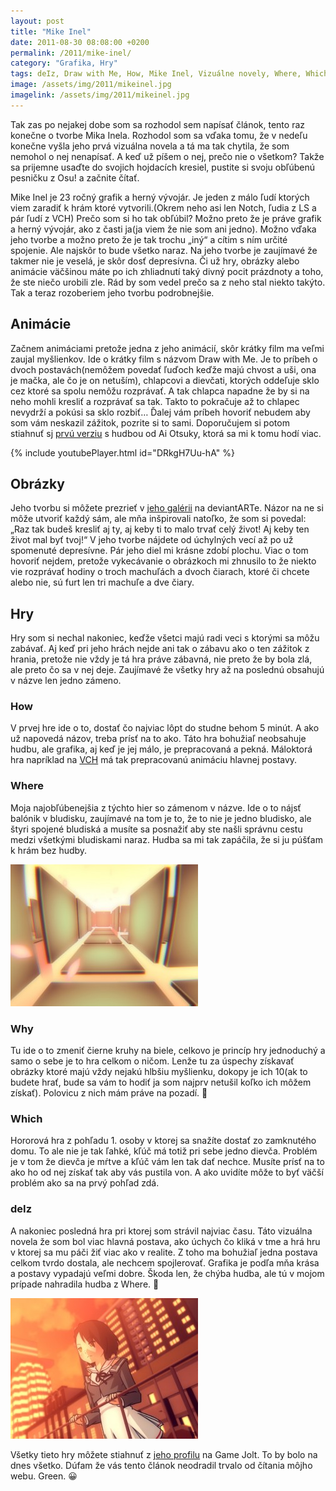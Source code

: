 ```yaml
---
layout: post
title: "Mike Inel"
date: 2011-08-30 08:08:00 +0200
permalink: /2011/mike-inel/
category: "Grafika, Hry"
tags: deIz, Draw with Me, How, Mike Inel, Vizuálne novely, Where, Which, Why
image: /assets/img/2011/mikeinel.jpg
imagelink: /assets/img/2011/mikeinel.jpg
---
```

Tak zas po nejakej dobe som sa rozhodol sem napísať článok, tento raz konečne o tvorbe Mika Inela. Rozhodol som sa vďaka tomu, že v nedeľu konečne vyšla jeho prvá vizuálna novela a tá ma tak chytila, že som nemohol o nej nenapísať. A keď už píšem o nej, prečo nie o všetkom? Takže sa prijemne usaďte do svojich hojdacích kresiel, pustite si svoju obľúbenú pesničku z Osu! a začnite čítať.

Mike Inel je 23 ročný grafik a herný vývojár. Je jeden z málo ľudí ktorých viem zaradiť k hrám ktoré vytvorili.(Okrem neho asi len Notch, ľudia z LS a pár ľudí z VCH) Prečo som si ho tak obľúbil? Možno preto že je práve grafik a herný vývojár, ako z časti ja(ja viem že nie som ani jedno). Možno vďaka jeho tvorbe a možno preto že je tak trochu „iný“ a cítim s ním určité spojenie. Ale najskôr to bude všetko naraz. Na jeho tvorbe je zaujímavé že takmer nie je veselá, je skôr dosť depresívna. Či už hry, obrázky alebo animácie väčšinou máte po ich zhliadnutí taký divný pocit prázdnoty a toho, že ste niečo urobili zle. Rád by som vedel prečo sa z neho stal niekto takýto. Tak a teraz rozoberiem jeho tvorbu podrobnejšie.

## Animácie
Začnem animáciami pretože jedna z jeho animácií, skôr krátky film ma veľmi zaujal myšlienkov. Ide o krátky film s názvom Draw with Me. Je to príbeh o dvoch postavách(nemôžem povedať ľuďoch keďže majú chvost a uši, ona je mačka, ale čo je on netuším), chlapcovi a dievčati, ktorých oddeľuje sklo cez ktoré sa spolu nemôžu rozprávať. A tak chlapca napadne že by si na neho mohli kresliť a rozprávať sa tak. Takto to pokračuje až to chlapec nevydrží a pokúsi sa sklo rozbiť… Ďalej vám príbeh hovoriť nebudem aby som vám neskazil zážitok, pozrite si to sami. Doporučujem si potom stiahnuť sj [prvú verziu](http://mikeinel.deviantart.com/art/Draw-With-Me-116362642) s hudbou od Ai Otsuky, ktorá sa mi k tomu hodí viac.

{% include youtubePlayer.html id="DRkgH7Uu-hA" %}

## Obrázky
Jeho tvorbu si môžete prezrieť v [jeho galérii](http://mikeinel.deviantart.com/gallery/) na deviantARTe.  Názor na ne si môže utvoriť každý sám, ale mňa inšpirovali natoľko, že som si povedal: „Raz tak budeš kresliť aj ty, aj keby ti to malo trvať celý život! Aj keby ten život mal byť tvoj!“ V jeho tvorbe nájdete od úchylných vecí až po už spomenuté depresívne. Pár jeho diel mi krásne zdobí plochu. Viac o tom hovoriť nejdem, pretože vykecávanie o obrázkoch mi zhnusilo to že niekto vie rozprávať hodiny o troch machuľách a dvoch čiarach, ktoré či chcete alebo nie, sú furt len tri machuľe a dve čiary.

## Hry
Hry som si nechal nakoniec, keďže všetci majú radi veci s ktorými sa môžu zabávať. Aj keď pri jeho hrách nejde ani tak o zábavu ako o ten zážitok z hrania, pretože nie vždy je tá hra práve zábavná, nie preto že by bola zlá, ale preto čo sa v nej deje. Zaujímavé že všetky hry až na poslednú obsahujú v názve len jedno zámeno.

### How
V prvej hre ide o to, dostať čo najviac lôpt do studne behom 5 minút. A ako už napovedá názov, treba prísť na to ako. Táto hra bohužiaľ neobsahuje hudbu, ale grafika, aj keď je jej málo, je prepracovaná a pekná. Máloktorá hra napríklad na [VCH](http://www.forum.velkejchytrak.cz/) má tak prepracovanú animáciu hlavnej postavy.

### Where
Moja najobľúbenejšia z týchto hier so zámenom v názve. Ide o to nájsť balónik v bludisku, zaujímavé na tom je to, že to nie je jedno bludisko, ale štyri spojené bludiská a musíte sa posnažiť aby ste našli správnu cestu medzi všetkými bludiskami naraz. Hudba sa mi tak zapáčila, že si ju púšťam k hrám bez hudby.

[![Where](/assets/img/2011/where-300x227.jpg)](/assets/img/2011/where.jpg)

### Why
Tu ide o to zmeniť čierne kruhy na biele, celkovo je princíp hry jednoduchý a samo o sebe je to hra celkom o ničom. Lenže tu za úspechy získavať obrázky ktoré majú vždy nejakú hlbšiu myšlienku, dokopy je ich 10(ak to budete hrať, bude sa vám to hodiť ja som najprv netušil koľko ich môžem získať). Polovicu z nich mám práve na pozadí. 🙂

### Which
Hororová hra z pohľadu 1. osoby v ktorej sa snažíte dostať zo zamknutého domu. To ale nie je tak ľahké, kľúč má totiž pri sebe jedno dievča. Problém je v tom že dievča je mŕtve a kľúč vám len tak dať nechce. Musíte prísť na to ako ho od nej získať tak aby vás pustila von. A ako uvidíte môže to byť väčší problém ako sa na prvý pohľad zdá.

### deIz
A nakoniec posledná hra pri ktorej som strávil najviac času. Táto vizuálna novela že som bol viac hlavná postava, ako úchych čo kliká v tme a hrá hru v ktorej sa mu páči žiť viac ako v realite. Z toho ma bohužiaľ jedna postava celkom tvrdo dostala, ale nechcem spojlerovať. Grafika je podľa mňa krása a postavy vypadajú veľmi dobre. Škoda len, že chýba hudba, ale tú v mojom prípade nahradila hudba z Where. 🙂

[![deIz](/assets/img/2011/screenshot0001-300x225.jpg)](/assets/img/2011/screenshot0001.jpg)

Všetky tieto hry môžete stiahnuť z [jeho profilu](http://gamejolt.com/profile/mike-inel/1939/) na Game Jolt. To by bolo na dnes všetko. Dúfam že vás tento článok neodradil trvalo od čítania môjho webu. Green. 😀

